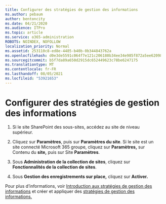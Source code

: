 ```yaml
---
title: Configurer des stratégies de gestion des informations
ms.author: pebaum
author: bentoncity
ms.date: 04/21/2020
ms.audience: ITPro
ms.topic: article
ms.service: o365-administration
ROBOTS: NOINDEX, NOFOLLOW
localization_priority: Normal
ms.assetid: 253110c8-ed8e-4485-b40b-0b344843762a
ms.openlocfilehash: d0e3de5591c064f7e121c206180b34ee34e985f872a5ee6209889ecad6eaa32c
ms.sourcegitcommit: b5f7da89a650d2915dc652449623c78be6247175
ms.translationtype: MT
ms.contentlocale: fr-FR
ms.lasthandoff: 08/05/2021
ms.locfileid: "53921653"
---
```

# <a name="set-up-information-management-policies"></a>Configurer des stratégies de gestion des informations

1. Si le site SharePoint des sous-sites, accédez au site de niveau supérieur.
    
2. Cliquez sur **Paramètres**, puis sur **Paramètres du site**. Si le site est un site connecté Microsoft 365 groupe, cliquez sur **Paramètres,** sur Contenu du **site,** puis sur Site **Paramètres**.
    
3. Sous **Administration de la collection de sites**, cliquez sur **Fonctionnalités de la collection de sites**.
    
4. Sous **Gestion des enregistrements sur place,** cliquez sur **Activer.**
    
Pour plus d’informations, voir [Introduction aux stratégies de gestion des informations](https://go.microsoft.com/fwlink/?linkid=404239) et créer et appliquer des [stratégies de gestion des informations.](https://go.microsoft.com/fwlink/?linkid=2003916)
  

